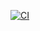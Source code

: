 [![CI](https://github.com/HTaeHyeon/buildTest/actions/workflows/TestCI.yml/badge.svg?branch=main)](https://github.com/HTaeHyeon/buildTest/actions/workflows/TestCI.yml)
